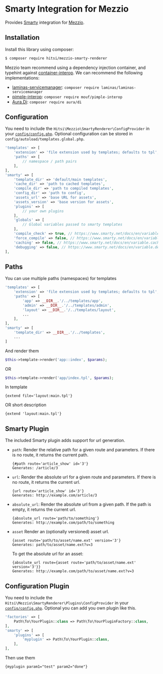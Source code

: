 # Smarty Integration for Mezzio

Provides [Smarty](https://www.smarty.net/) integration for
[Mezzio](https://docs.laminas.dev//mezzio/).

## Installation

Install this library using composer:

```bash
$ composer require hitsi/mezzio-smarty-renderer
```
Mezzio team recommend using a dependency injection container, and typehint against
[container-interop](https://github.com/container-interop/container-interop). We
can recommend the following implementations:

- [laminas-servicemanager](https://github.com/laminas/laminas-servicemanager):
  `composer require laminas/laminas-servicemanager`
- [pimple-interop](https://github.com/moufmouf/pimple-interop):
  `composer require mouf/pimple-interop`
- [Aura.Di](https://github.com/auraphp/Aura.Di): `composer require aura/di`

## Configuration

You need to include the `Hitsi\Mezzio\SmartyRenderer\ConfigProvider` in your
[`config/config.php`](https://github.com/mezzio/mezzio-skeleton/blob/master/config/config.php).
Optional configuration can be stored in `config/autoload/templates.global.php`.

```php
'templates' => [
    'extension' => 'file extension used by templates; defaults to tpl',
    'paths' => [
        // namespace / path pairs
    ],
],
'smarty' => [
    'template_dir' => 'default/main templates',
    'cache_dir' => 'path to cached templates',
    'compile_dir' => 'path to compiled templates',
    'config_dir' => 'path to config',
    'assets_url' => 'base URL for assets',
    'assets_version' => 'base version for assets',
    'plugins' => [
        // your own plugins
    ],
    'globals' => [
        // Global variables passed to smarty templates
    ],
    'compile_check' => true, // https://www.smarty.net/docs/en/variable.compile.check.tpl
    'force_compile' => false, // https://www.smarty.net/docs/en/variable.force.compile.tpl
    'caching' => false, // https://www.smarty.net/docs/en/variable.caching.tpl
    'debugging' => false, // https://www.smarty.net/docs/en/variable.debugging.tpl
],
```
## Paths
You can use multiple paths (namespaces) for templates
```php
'templates' => [
    'extension' => 'file extension used by templates; defaults to tpl',
    'paths' => [
        'app' => __DIR__.'/../templates/app',
        'admin' => __DIR__.'/../templates/admin',
        'layout' => __DIR__.'/../templates/layout',
        ...
    ],
],
'smarty' => [
    'template_dir' => __DIR__.'/../templates',
    ...
]
```

And render them
```php
$this->template->render('app::index', $params);
```
OR
```php
$this->template->render('app/index.tpl', $params);
```
In template
```smarty
{extend file='layout:main.tpl'}
```
OR short description
```smarty
{extend 'layout:main.tpl'}
```

## Smarty Plugin

The included Smarty plugin adds support for url generation. 

- ``path``: Render the relative path for a given route and parameters. If there
  is no route, it returns the current path.

  ```smarty
  {#path route='article_show' id='3'}
  Generates: /article/3
  ```
  
- ``url``: Render the absolute url for a given route and parameters. If there is
  no route, it returns the current url.

  ```smarty
  {url route='article_show' id='3'}
  Generates: http://example.com/article/3
  ```

- ``absolute_url``: Render the absolute url from a given path. If the path is
  empty, it returns the current url.

  ```smarty
  {absolute_url route='path/to/something'}
  Generates: http://example.com/path/to/something
  ```

- ``asset`` Render an (optionally versioned) asset url.

  ```smarty
  {asset route='path/to/asset/name.ext' version='3'}
  Generates: path/to/asset/name.ext?v=3
  ```

  To get the absolute url for an asset:

  ```smarty
  {absolute_url route={asset route='path/to/asset/name.ext' version='3'}}
  Generates: http://example.com/path/to/asset/name.ext?v=3
  ```
  
## Configuration Plugin

You need to include the `Hitsi\Mezzio\SmartyRenderer\Plugins\ConfigProvider` in your
[`config/config.php`](https://github.com/mezzio/mezzio-skeleton/blob/master/config/config.php).
Optional you can add you own plugin like this.

```php
'factories' => [
    Path\To\YourPlugin::class => Path\To\YourPluginFactory::class,
],
'smarty' => [
    'plugins' => [
        'myplugin' => Path\To\YourPlugin::class,
    ],
],
```

Then use them

```smarty
{myplugin param1="test" param2="done"}
```

